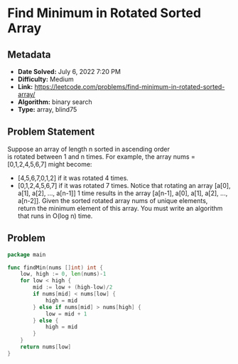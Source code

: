 # Find Minimum in Rotated Sorted Array

## Metadata

- **Date Solved:** July 6, 2022 7:20 PM
- **Difficulty:** Medium
- **Link:** https://leetcode.com/problems/find-minimum-in-rotated-sorted-array/
- **Algorithm:** binary search
- **Type:** array, blind75

## Problem Statement

Suppose an array of length n sorted in ascending order is rotated between 1 and n times. For example, the array nums = [0,1,2,4,5,6,7] might become:
- [4,5,6,7,0,1,2] if it was rotated 4 times.
- [0,1,2,4,5,6,7] if it was rotated 7 times.
Notice that rotating an array [a[0], a[1], a[2], ..., a[n-1]] 1 time results in the array [a[n-1], a[0], a[1], a[2], ..., a[n-2]].
Given the sorted rotated array nums of unique elements, return the minimum element of this array.
You must write an algorithm that runs in O(log n) time.

## Problem


```go
package main

func findMin(nums []int) int {
	low, high := 0, len(nums)-1
	for low < high {
		mid := low + (high-low)/2
		if nums[mid] < nums[low] {
			high = mid
		} else if nums[mid] > nums[high] {
			low = mid + 1
		} else {
			high = mid
		}
	}
	return nums[low]
}
```
